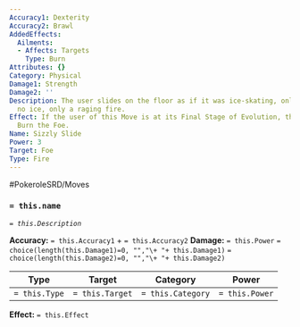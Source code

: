 ```yaml
---
Accuracy1: Dexterity
Accuracy2: Brawl
AddedEffects:
  Ailments:
  - Affects: Targets
    Type: Burn
Attributes: {}
Category: Physical
Damage1: Strength
Damage2: ''
Description: The user slides on the floor as if it was ice-skating, only there is
  no ice, only a raging fire.
Effect: If the user of this Move is at its Final Stage of Evolution, this move fails.
  Burn the Foe.
Name: Sizzly Slide
Power: 3
Target: Foe
Type: Fire
---
```


#PokeroleSRD/Moves

### `= this.name`
*`= this.Description`*

**Accuracy:** `= this.Accuracy1` + `= this.Accuracy2`
**Damage:** `= this.Power` `= choice(length(this.Damage1)=0, "","\+ "+ this.Damage1)` `= choice(length(this.Damage2)=0, "","\+ "+ this.Damage2)`

| Type          | Target          | Category          | Power          |
| ------------- | --------------- | ----------------  | -------------- |
| `= this.Type` | `= this.Target` | `= this.Category` | `= this.Power` | 

**Effect:** `= this.Effect`